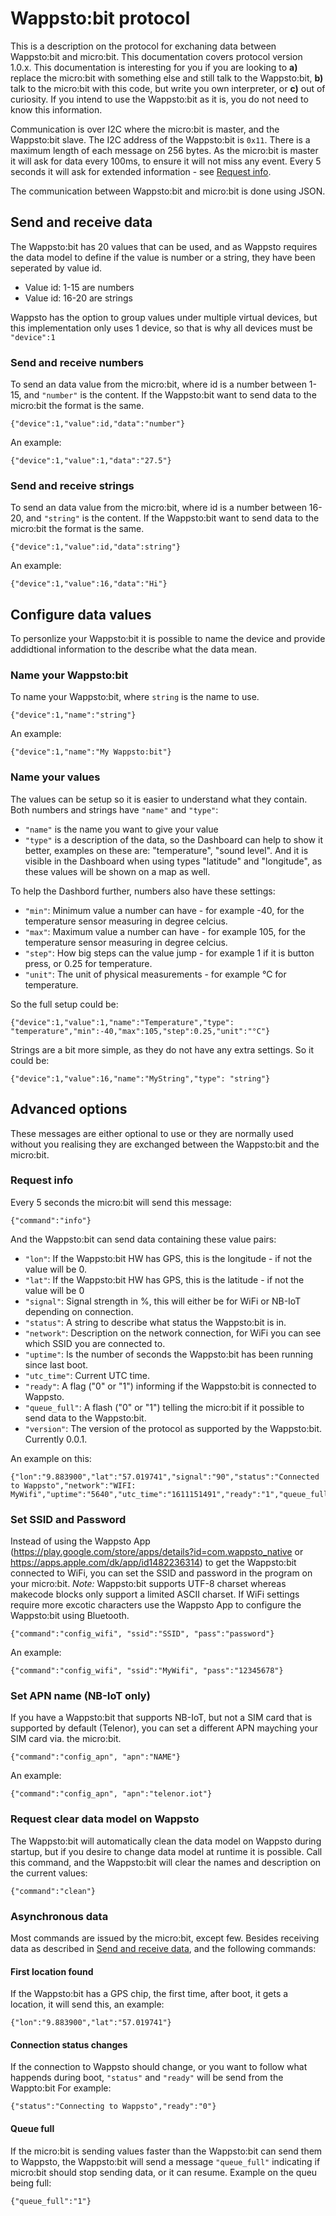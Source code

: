 # Wappsto:bit protocol

This is a description on the protocol for exchaning data between Wappsto:bit and micro:bit. This documentation covers protocol version 1.0.x.
This documentation is interesting for you if you are looking to **a)** replace the micro:bit with something else and still talk to the Wappsto:bit, **b)** talk to the micro:bit with this code, but write you own interpreter, or **c)** out of curiosity. If you intend to use the Wappsto:bit as it is, you do not need to know this information.

Communication is over I2C where the micro:bit is master, and the Wappsto:bit slave. The I2C address of the Wappsto:bit is `0x11`. There is a maximum length of each message on 256 bytes.
As the micro:bit is master it will ask for data every 100ms, to ensure it will not miss any event.
Every 5 seconds it will ask for extended information - see [Request info](#request-info).

The communication between Wappsto:bit and micro:bit is done using JSON.

## Send and receive data

The Wappsto:bit has 20 values that can be used, and as Wappsto requires the data model to define if the value is number or a string, they have been seperated by value id.
* Value id: 1-15 are numbers
* Value id: 16-20 are strings

Wappsto has the option to group values under multiple virtual devices, but this implementation only uses 1 device, so that is why all devices must be `"device":1`


### Send and receive numbers
To send an data value from the micro:bit, where id is a number between 1-15, and `"number"` is the content.
If the Wappsto:bit want to send data to the micro:bit the format is the same.
```
{"device":1,"value":id,"data":"number"}
```
An example:
```
{"device":1,"value":1,"data":"27.5"}
```

### Send and receive strings
To send an data value from the micro:bit, where id is a number between 16-20, and `"string"` is the content.
If the Wappsto:bit want to send data to the micro:bit the format is the same.
```
{"device":1,"value":id,"data":string"}
```
An example:
```
{"device":1,"value":16,"data":"Hi"}
```


## Configure data values
To personlize your Wappsto:bit it is possible to name the device and provide addidtional information to the describe what the data mean.

### Name your Wappsto:bit
To name your Wappsto:bit, where `string` is the name to use.

```
{"device":1,"name":"string"}
```
An example:
```
{"device":1,"name":"My Wappsto:bit"}
```

### Name your values
The values can be setup so it is easier to understand what they contain. Both numbers and strings have `"name"` and `"type"`:
* `"name"` is the name you want to give your value
* `"type"` is a description of the data, so the Dashboard can help to show it better, examples on these are: "temperature", "sound level". And it is visible in the Dashboard when using types "latitude" and "longitude", as these values will be shown on a map as well.

To help the Dashbord further, numbers also have these settings:
* `"min"`: Minimum value a number can have - for example -40, for the temperature sensor measuring in degree celcius.
* `"max"`: Maximum value a number can have - for example 105, for the temperature sensor measuring in degree celcius.
* `"step"`: How big steps can the value jump - for example 1 if it is button press, or 0.25 for temperature.
* `"unit"`: The unit of physical measurements - for example °C for temperature.

So the full setup could be:
```
{"device":1,"value":1,"name":"Temperature","type": "temperature","min":-40,"max":105,"step":0.25,"unit":"°C"}
```

Strings are a bit more simple, as they do not have any extra settings. So it could be:
```
{"device":1,"value":16,"name":"MyString","type": "string"}
```

## Advanced options

These messages are either optional to use or they are normally used without you realising they are exchanged between the Wappsto:bit and the micro:bit.

### Request info

Every 5 seconds the micro:bit will send this message:
```
{"command":"info"}
```

And the Wappsto:bit can send data containing these value pairs:

* `"lon"`: If the Wappsto:bit HW has GPS, this is the longitude - if not the value will be 0.
* `"lat"`: If the Wappsto:bit HW has GPS, this is the latitude - if not the value will be 0
* `"signal"`: Signal strength in %, this will either be for WiFi or NB-IoT depending on connection.
* `"status"`: A string to describe what status the Wappsto:bit is in.
* `"network"`: Description on the network connection, for WiFi you can see which SSID you are connected to.
* `"uptime"`: Is the number of seconds the Wappsto:bit has been running since last boot.
* `"utc_time"`: Current UTC time.
* `"ready"`: A flag ("0" or "1") informing if the Wappsto:bit is connected to Wappsto.
* `"queue_full"`: A flash ("0" or "1") telling the micro:bit if it possible to send data to the Wappsto:bit.
* `"version"`: The version of the protocol as supported by the Wappsto:bit. Currently 0.0.1.

An example on this:
```
{"lon":"9.883900","lat":"57.019741","signal":"90","status":"Connected to Wappsto","network":"WIFI: MyWifi","uptime":"5640","utc_time":"1611151491","ready":"1","queue_full":"0","version":"0.0.1"}
```

### Set SSID and Password

Instead of using the Wappsto App (https://play.google.com/store/apps/details?id=com.wappsto_native or https://apps.apple.com/dk/app/id1482236314) to get the Wappsto:bit connected to WiFi, you can set the SSID and password in the program on your micro:bit.
*Note:* Wappsto:bit supports UTF-8 charset whereas makecode blocks only support a limited ASCII charset. If WiFi settings require more excotic characters use the Wappsto App to configure the Wappsto:bit using Bluetooth.

```
{"command":"config_wifi", "ssid":"SSID", "pass":"password"}
```
An example:
```
{"command":"config_wifi", "ssid":"MyWifi", "pass":"12345678"}
```

### Set APN name (NB-IoT only)

If you have a Wappsto:bit that supports NB-IoT, but not a SIM card that is supported by default (Telenor), you can set a different APN mayching your SIM card via. the micro:bit.

```
{"command":"config_apn", "apn":"NAME"}
```
An example:
```
{"command":"config_apn", "apn":"telenor.iot"}
```

### Request clear data model on Wappsto

The Wappsto:bit will automatically clean the data model on Wappsto during startup, but if you desire to change data model at runtime it is possible. Call this command, and the Wappsto:bit will clear the names and description on the current values:

```
{"command":"clean"}
```
### Asynchronous data

Most commands are issued by the micro:bit, except few. Besides receiving data as described in [Send and receive data](#send_and_receive_data), and the following commands:

#### First location found

If the Wappsto:bit has a GPS chip, the first time, after boot, it gets a location, it will send this, an example:
```
{"lon":"9.883900","lat":"57.019741"}
```

#### Connection status changes

If the connection to Wappsto should change, or you want to follow what happends during boot, `"status"` and `"ready"` will be send from the Wappto:bit For example:
```
{"status":"Connecting to Wappsto","ready":"0"}
```

#### Queue full

If the micro:bit is sending values faster than the Wappsto:bit can send them to Wappsto, the Wappsto:bit will send a message `"queue_full"` indicating if micro:bit should stop sending data, or it can resume. Example on the queu being full:
```
{"queue_full":"1"}
```
